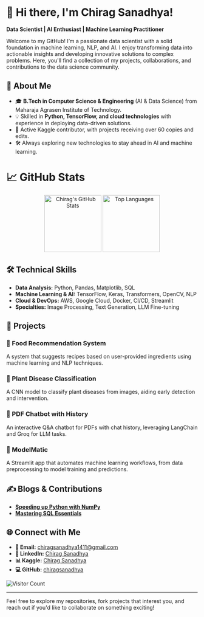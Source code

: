 # 👋 Hi there, I'm Chirag Sanadhya!

**Data Scientist | AI Enthusiast | Machine Learning Practitioner**

Welcome to my GitHub! I’m a passionate data scientist with a solid foundation in machine learning, NLP, and AI. I enjoy transforming data into actionable insights and developing innovative solutions to complex problems. Here, you'll find a collection of my projects, collaborations, and contributions to the data science community.

## 🚀 About Me

- 🎓 **B.Tech in Computer Science & Engineering** (AI & Data Science) from Maharaja Agrasen Institute of Technology.
- 💡 Skilled in **Python, TensorFlow, and cloud technologies** with experience in deploying data-driven solutions.
- 🌟 Active Kaggle contributor, with projects receiving over 60 copies and edits.
- 🛠️ Always exploring new technologies to stay ahead in AI and machine learning.

# 📈 GitHub Stats

<p align="center">
  <img src="https://github-readme-stats.vercel.app/api?username=chiragsanadhya&show_icons=true&theme=radical" alt="Chirag's GitHub Stats" height="150"/>
  <img src="https://github-readme-stats.vercel.app/api/top-langs/?username=chiragsanadhya&layout=compact&theme=radical" alt="Top Languages" height="150"/>
</p>

## 🛠️ Technical Skills

- **Data Analysis:** Python, Pandas, Matplotlib, SQL
- **Machine Learning & AI:** TensorFlow, Keras, Transformers, OpenCV, NLP
- **Cloud & DevOps:** AWS, Google Cloud, Docker, CI/CD, Streamlit
- **Specialties:** Image Processing, Text Generation, LLM Fine-tuning

## 💼 Projects

### 🍲 Food Recommendation System
A system that suggests recipes based on user-provided ingredients using machine learning and NLP techniques.

### 🌿 Plant Disease Classification
A CNN model to classify plant diseases from images, aiding early detection and intervention.

### 📄 PDF Chatbot with History
An interactive Q&A chatbot for PDFs with chat history, leveraging LangChain and Groq for LLM tasks.

### 🤖 ModelMatic
A Streamlit app that automates machine learning workflows, from data preprocessing to model training and predictions.

## ✍️ Blogs & Contributions

- **[Speeding up Python with NumPy](https://chiragsanadhya1411.medium.com/speeding-up-python-with-numpy)**  
- **[Mastering SQL Essentials](https://chiragsanadhya1411.medium.com/mastering-sql-essentials)**  

## 🌐 Connect with Me

- **📧 Email:** [chiragsanadhya1411@gmail.com](mailto:chiragsanadhya1411@gmail.com)
- **🔗 LinkedIn:** [Chirag Sanadhya](https://www.linkedin.com/in/chirag-sanadhya/)
- **📊 Kaggle:** [Chirag Sanadhya](https://www.kaggle.com/chiragsanadhya)
- **💻 GitHub:** [chiragsanadhya](https://github.com/chiragsanadhya)

![Visitor Count](https://visitor-badge.laobi.icu/badge?page_id=chiragsanadhya.chiragsanadhya)

---

Feel free to explore my repositories, fork projects that interest you, and reach out if you'd like to collaborate on something exciting!
